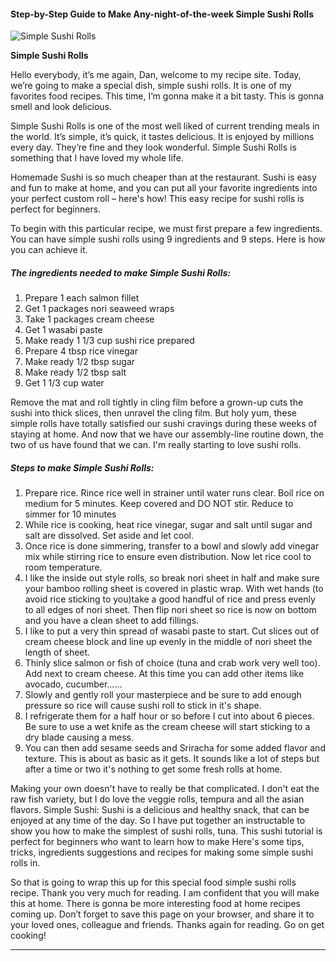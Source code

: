             

#### Step-by-Step Guide to Make Any-night-of-the-week Simple Sushi Rolls

![Simple Sushi Rolls](https://img-global.cpcdn.com/recipes/4986384267870208/751x532cq70/simple-sushi-rolls-recipe-main-photo.jpg)

**Simple Sushi Rolls**

Hello everybody, it’s me again, Dan, welcome to my recipe site. Today, we’re going to make a special dish, simple sushi rolls. It is one of my favorites food recipes. This time, I’m gonna make it a bit tasty. This is gonna smell and look delicious.

Simple Sushi Rolls is one of the most well liked of current trending meals in the world. It’s simple, it’s quick, it tastes delicious. It is enjoyed by millions every day. They’re fine and they look wonderful. Simple Sushi Rolls is something that I have loved my whole life.

Homemade Sushi is so much cheaper than at the restaurant. Sushi is easy and fun to make at home, and you can put all your favorite ingredients into your perfect custom roll – here's how! This easy recipe for sushi rolls is perfect for beginners.

To begin with this particular recipe, we must first prepare a few ingredients. You can have simple sushi rolls using 9 ingredients and 9 steps. Here is how you can achieve it.

##### The ingredients needed to make Simple Sushi Rolls:

1.  Prepare 1 each salmon fillet
2.  Get 1 packages nori seaweed wraps
3.  Take 1 packages cream cheese
4.  Get 1 wasabi paste
5.  Make ready 1 1/3 cup sushi rice prepared
6.  Prepare 4 tbsp rice vinegar
7.  Make ready 1/2 tbsp sugar
8.  Make ready 1/2 tbsp salt
9.  Get 1 1/3 cup water

Remove the mat and roll tightly in cling film before a grown-up cuts the sushi into thick slices, then unravel the cling film. But holy yum, these simple rolls have totally satisfied our sushi cravings during these weeks of staying at home. And now that we have our assembly-line routine down, the two of us have found that we can. I'm really starting to love sushi rolls.

##### Steps to make Simple Sushi Rolls:

1.  Prepare rice. Rince rice well in strainer until water runs clear. Boil rice on medium for 5 minutes. Keep covered and DO NOT stir. Reduce to simmer for 10 minutes
2.  While rice is cooking, heat rice vinegar, sugar and salt until sugar and salt are dissolved. Set aside and let cool.
3.  Once rice is done simmering, transfer to a bowl and slowly add vinegar mix while stirring rice to ensure even distribution. Now let rice cool to room temperature.
4.  I like the inside out style rolls, so break nori sheet in half and make sure your bamboo rolling sheet is covered in plastic wrap. With wet hands (to avoid rice sticking to you)take a good handful of rice and press evenly to all edges of nori sheet. Then flip nori sheet so rice is now on bottom and you have a clean sheet to add fillings.
5.  I like to put a very thin spread of wasabi paste to start. Cut slices out of cream cheese block and line up evenly in the middle of nori sheet the length of sheet.
6.  Thinly slice salmon or fish of choice (tuna and crab work very well too). Add next to cream cheese. At this time you can add other items like avocado, cucumber……
7.  Slowly and gently roll your masterpiece and be sure to add enough pressure so rice will cause sushi roll to stick in it's shape.
8.  I refrigerate them for a half hour or so before I cut into about 6 pieces. Be sure to use a wet knife as the cream cheese will start sticking to a dry blade causing a mess.
9.  You can then add sesame seeds and Sriracha for some added flavor and texture. This is about as basic as it gets. It sounds like a lot of steps but after a time or two it's nothing to get some fresh rolls at home.

Making your own doesn't have to really be that complicated. I don't eat the raw fish variety, but I do love the veggie rolls, tempura and all the asian flavors. Simple Sushi: Sushi is a delicious and healthy snack, that can be enjoyed at any time of the day. So I have put together an instructable to show you how to make the simplest of sushi rolls, tuna. This sushi tutorial is perfect for beginners who want to learn how to make Here's some tips, tricks, ingredients suggestions and recipes for making some simple sushi rolls in.

So that is going to wrap this up for this special food simple sushi rolls recipe. Thank you very much for reading. I am confident that you will make this at home. There is gonna be more interesting food at home recipes coming up. Don’t forget to save this page on your browser, and share it to your loved ones, colleague and friends. Thanks again for reading. Go on get cooking!

* * *
